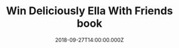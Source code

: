 ---
campaign-uuid: "c-4d4e0b4f-e5e5-4910-9bc5-552e98f10a1a"
type: "Competition"
category: "Gifts"
date: "2018-09-27T14:00:00.000Z"
end-date: "2018-10-27T23:59:00.000Z"
disable-form: false
is_promoted: false
has_entry_page: true
title: "Win Deliciously Ella With Friends book"
competition-description: "<p>Ella wants to prepare delicious food for you, your friends\
  \ and family, whatever the occasion. Whether you are planning a laid-back brunch,\
  \ a last-minute lunch or a fancy supper, she has it covered with hearty and filling\
  \ recipes that celebrate her natural eating philosophy</p>\r\n<p>We take of you\
  \ so don’t miss the chance of winning this amazing go-to book and start cooking\
  \ healthier food choices with Ella.</p>"
hero-header: "Win Deliciously Ella With Friends book"
terms-confirmation: "N/A"
banner-img: "https://assets.expresslyapp.com/asset-31c551bc-1f60-407d-a1f7-94f84c6e19da.jpg"
logo-left-href: "https://clubexpressly.io"
logo-left-image: "https://assets.expresslyapp.com/asset-f9b7edf2-e27d-41df-909f-06c0bfbbd825.jpg"
logo-left-title: "ClubExpressly"
bg-image-hero: "https://assets.expresslyapp.com/asset-e0863a9f-3f8b-4a55-bac5-4714ef5b1760.jpg"
bg-image-first: "https://assets.expresslyapp.com/asset-89266954-6433-4e9c-8996-bb2c0fc767c0.jpg"
section1-content: "<p>No more wondering whether certain dishes go together, Ella makes\
  \ life simple with her menus. With ideas and inspiration for every foodie occasion,\
  \ including cosy nights in for one, easy kitchen suppers, flavoursome feasts, birthday\
  \ parties, picnics and mocktails and cocktails.</p>\r\n<p>Treat your friends with\
  \ a delicious meal thanks to Ella.</p>"
entry-title: "Win Deliciously Ella With Friends book"
entry-content: "Enter the draw to Win Deliciously Ella With Friends book\r\nby completing\
  \ the form below before 23:59 on 27th of October 2018."
has-winner: false
prize-description: "Deliciously Ella With Friends book"
special-conditions: "Multiple entries are allowed up to one every day.\r\nYou can\
  \ also find this competition in: \r\nhttps://aaa.nme.com/deliciously-ella-with-friends-book"
country-restrictions:
- "GB"
---